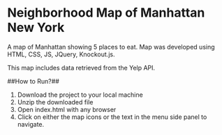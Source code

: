 # Neighborhood Map of Manhattan New York

A map of Manhattan showing 5 places to eat. Map was developed using HTML, CSS, JS, JQuery, Knockout.js.

This map includes data retrieved from the Yelp API.

##How to Run?##

1. Download the project to your local machine
2. Unzip the downloaded file
3. Open index.html with any browser
4. Click on either the map icons or the text in the menu side panel to navigate.
